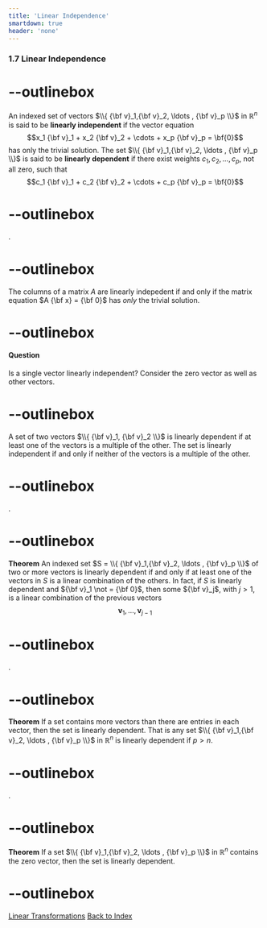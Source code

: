```yaml
---
title: 'Linear Independence'
smartdown: true
header: 'none'
---
```



### 1.7 Linear Independence

# --outlinebox
An indexed set of vectors $\\{ {\bf v}_1,{\bf v}_2, \ldots , {\bf v}_p \\}$ in $\mathbb{R}^n$  is said to be **linearly independent** if the vector equation
$$x_1 {\bf v}_1 + x_2 {\bf v}_2 + \cdots + x_p {\bf v}_p = \bf{0}$$
has only the trivial solution. The set $\\{ {\bf v}_1,{\bf v}_2, \ldots , {\bf v}_p \\}$ is said to be **linearly dependent**
if there exist weights $c_1,c_2, \ldots , c_p$, not all zero, such that
$$c_1 {\bf v}_1 + c_2 {\bf v}_2 + \cdots + c_p {\bf v}_p = \bf{0}$$
# --outlinebox

.

# --outlinebox
The columns of a matrix $A$ are linearly indepedent if and only if the matrix equation $A {\bf x} = {\bf 0}$ has *only* the trivial solution.
# --outlinebox

#### Question
Is a single vector linearly independent? Consider the zero vector as well as other vectors.
 

# --outlinebox
A set of two vectors $\\{ {\bf v}_1, {\bf v}_2 \\}$ is linearly dependent if at least one of the vectors is a multiple of the other. The set is linearly independent if and only if neither of the vectors is a multiple of the other.
# --outlinebox
.
# --outlinebox
**Theorem** An indexed set $S = \\{ {\bf v}_1,{\bf v}_2, \ldots , {\bf v}_p \\}$ of two or more vectors is linearly dependent if and only if at least one of the vectors in $S$ is a linear combination of the others. In fact, if $S$ is linearly dependent and ${\bf v}_1 \not = {\bf 0}$,  then some ${\bf v}_j$, with $j > 1$, is a linear combination of the previous vectors 
$$\mathbf{v}_1, \ldots , \mathbf{v}_{j-1}$$
# --outlinebox
.
# --outlinebox
**Theorem** If a set contains more vectors than there are entries in each vector, then the set is linearly dependent.  That is any set $\\{ {\bf v}_1,{\bf v}_2, \ldots , {\bf v}_p \\}$ in $\mathbb{R}^n$ is linearly dependent if $p > n$.
# --outlinebox

.
# --outlinebox
**Theorem** If a set $\\{ {\bf v}_1,{\bf v}_2, \ldots , {\bf v}_p \\}$ in $\mathbb{R}^n$ contains the zero vector, then the set is linearly dependent.
# --outlinebox


[Linear Transformations](/pages/LA6)
[Back to Index](/pages/andre)
